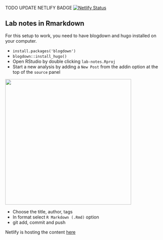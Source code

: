 TODO UPDATE NETLIFY BADGE [![Netlify Status](https://api.netlify.com/api/v1/badges/2559146a-2438-4f28-a548-83786ff85ef2/deploy-status)](https://app.netlify.com/sites/web-lab-notes-hakyimlab/deploys)

## Lab notes in Rmarkdown

For this setup to work, you need to have blogdown and hugo installed on your computer. 
- `install.packages('blogdown') `
- `blogdown::install_hugo()`
- Open RStudio by double clicking `lab-notes.Rproj`
- Start a new analysis by adding a `New Post` from the addin option at the top of the `source` panel

<img src=https://github.com/hakyimlab/web-haky-personal-notes/blob/master/static/new-post-addin.png width="400x"> 

- Choose the title, author, tags
- In format select `R Markdown (.Rmd)` option
- git add, commit and push

Netlify is hosting the content  [here](https://lab-notes.hakyimlab.org)
